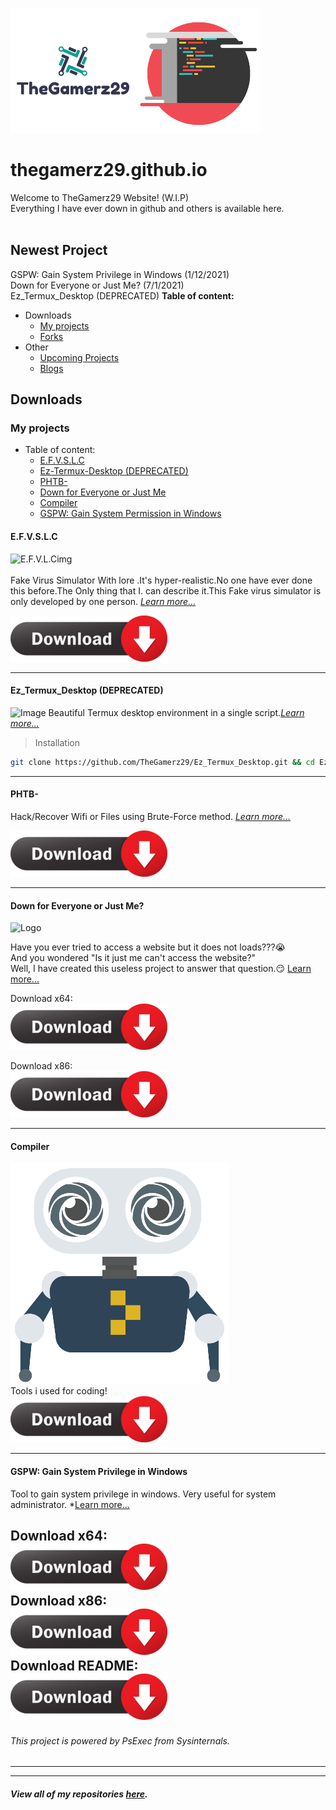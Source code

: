 ![logo](https://github.com/TheGamerz29/thegamerz29.github.io/raw/images/Logo.png)![code](https://github.com/TheGamerz29/thegamerz29.github.io/raw/images/CODE.png)
# thegamerz29.github.io
Welcome to TheGamerz29 Website! (W.I.P)<br>
Everything I have ever down in github and others is available here.<br>
<br>
## Newest Project
GSPW: Gain System Privilege in Windows (1/12/2021)<br>
Down for Everyone or Just Me? (7/1/2021)<br>
Ez_Termux_Desktop (DEPRECATED)
**Table of content:**<br>
* Downloads
  * [My projects](https://thegamerz29.github.io/#my-projects)
  * [Forks](https://thegamerz29.github.io/#forks)
* Other
  * [Upcoming Projects](https://thegamerz29.github.io/#upcoming-projects)
  * [Blogs](https://thegamerz29.github.io/#blogs)

## Downloads
### **My projects**
* Table of content:
  * [E.F.V.S.L.C](https://thegamerz29.github.io/#efvslc)
  * [Ez-Termux-Desktop (DEPRECATED)](https://thegamerz29.github.io/#ez_termux_desktop)
  * [PHTB-](https://thegamerz29.github.io/#phtb-)
  * [Down for Everyone or Just Me](https://thegamerz29.github.io/#down-for-everyone-or-just-me)
  * [Compiler](https://thegamerz29.github.io/#compiler)
  * [GSPW: Gain System Permission in Windows](https://thegamerz29.github.io/#gspw-gain-system-privilege-in-windows)
#### E.F.V.S.L.C
![E.F.V.L.Cimg](https://content.instructables.com/ORIG/FEW/1TB2/KBRXY7R8/FEW1TB2KBRXY7R8.png?auto=webp&frame=1&width=1024&height=1024&fit=bounds&md=8233361f398eddbeb7c55e413bb5ac3a)<br>
<br>
Fake Virus Simulator With lore .It's hyper-realistic.No one have ever done this before.The Only thing that I. can describe it.This Fake virus simulator is only developed by one person. *[Learn more...](https://thegamerz29.github.io/E.F.V.S.L.C-Fake-Virus-Simulator/#efvslc-)*

<a href="https://github.com/TheGamerz29/E.F.V.S.L.C-Fake-Virus-Simulator/releases/download/V1.0X/E.F.V.S.F.C.PROJECT.-.exe" download="#efvslc">
  <img src="https://github.com/TheGamerz29/thegamerz29.github.io/raw/images/downloadbutton_30.png" alt="E.F.V.S.L.C" width="251" height="74">
</a>

----------------------------------------------------------------------------------------------------------------------------------------------------------------

#### Ez_Termux_Desktop (DEPRECATED)
![Image](https://github.com/adi1090x/termux-desktop/raw/master/previews/logo.png)
Beautiful Termux desktop environment in a single script.*[Learn more...](https://github.com/TheGamerz29/Ez_Termux_Desktop#ez_termux_desktop)*
> Installation
```bash
git clone https://github.com/TheGamerz29/Ez_Termux_Desktop.git && cd Ez_Termux_Desktop && clear && bash install.sh
```
----------------------------------------------------------------------------------------------------------------------------------------------------------------

#### PHTB-
Hack/Recover Wifi or Files using Brute-Force method. *[Learn more...](https://thegamerz29.github.io/PHTB-/#phtb-)*

<a href="https://github.com/TheGamerz29/PHTB-/releases/download/V1.36X/PHTB.V1.34.Release.Installer.zip" download="#PHTB">
  <img src="https://github.com/TheGamerz29/thegamerz29.github.io/raw/images/downloadbutton_30.png" alt="PHTB" width="251" height="74">
</a>

----------------------------------------------------------------------------------------------------------------------------------------------------------------

#### Down for Everyone or Just Me?
![Logo](https://github.com/TheGamerz29/Down-for-Everyone-or-Just-Me/raw/gh-pages/raw/DFJM.ico)

Have you ever tried to access a website but it does not loads???😭<br>
And you wondered "Is it just me can't access the website?"<br>
Well, I have created this useless project to answer that question.😏 [Learn more...](https://thegamerz29.github.io/Down-for-Everyone-or-Just-Me)

Download x64:<br>
<a href="https://github.com/TheGamerz29/Down-for-Everyone-or-Just-Me/releases/download/1.0.0.0/Down.for.Everyone.or.Just.Me.x64.exe" download="#DFJM">
  <img src="https://github.com/TheGamerz29/thegamerz29.github.io/raw/images/downloadbutton_30.png" alt="dfjm" width="251" height="74">
</a><br>

Download x86:<br>
<a href="https://github.com/TheGamerz29/Down-for-Everyone-or-Just-Me/releases/download/1.0.0.0/Down.for.Everyone.or.Just.Me.x86.exe" download="#DFJM">
  <img src="https://github.com/TheGamerz29/thegamerz29.github.io/raw/images/downloadbutton_30.png" alt="dfjm" width="251" height="74">
</a>

----------------------------------------------------------------------------------------------------------------------------------------------------------------

#### Compiler
![comp](https://github.com/TheGamerz29/thegamerz29.github.io/raw/images/Compiler.png)<br>
Tools i used for coding!<br>
<a href="https://github.com/TheGamerz29/Compiler/releases/download/0.12/Compiler.zip" download="#comp">
  <img src="https://github.com/TheGamerz29/thegamerz29.github.io/raw/images/downloadbutton_30.png" alt="comp" width="251" height="74">
</a><br>

-----------------------------------------------------------------------------------------------------------------------------------------------------------------

#### GSPW: Gain System Privilege in Windows
Tool to gain system privilege in windows. Very useful for system administrator. *[Learn more...](https://thegamerz29.github.io/GSPW)<br>

Download x64:<br>
<a href="https://github.com/TheGamerz29/GSPW/releases/download/1.0.0.0/GSPWx64.exe" download="#GSPW">
  <img src="https://github.com/TheGamerz29/thegamerz29.github.io/raw/images/downloadbutton_30.png" alt="E.F.V.S.L.C" width="251" height="74">
</a><br>
Download x86:<br>
<a href="https://github.com/TheGamerz29/GSPW/releases/download/1.0.0.0/GSPWx86.exe" download="#GSPW">
  <img src="https://github.com/TheGamerz29/thegamerz29.github.io/raw/images/downloadbutton_30.png" alt="E.F.V.S.L.C" width="251" height="74">
</a><br>
Download README:<br>
<a href="https://github.com/TheGamerz29/GSPW/releases/download/1.0.0.0/README.txt" download="#GSPW">
  <img src="https://github.com/TheGamerz29/thegamerz29.github.io/raw/images/downloadbutton_30.png" alt="E.F.V.S.L.C" width="251" height="74">
</a><br>
----------------------------------------------------------------------------------------------------------------------------------------------
###### This project is powered by PsExec from Sysinternals.
----------------------------------------------------------------------------------------------------------------------------------------------

----------------------------------------------------------------------------------------------------------------------------------------------

#### *View all of my repositories [here](https://github.com/TheGamerz29).*

